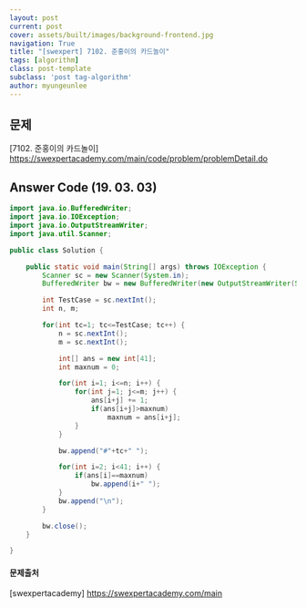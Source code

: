 ```yaml
---
layout: post
current: post
cover: assets/built/images/background-frontend.jpg
navigation: True
title: "[swexpert] 7102. 준홍이의 카드놀이"
tags: [algorithm]
class: post-template
subclass: 'post tag-algorithm'
author: myungeunlee
---
```



## 문제
[7102. 준홍이의 카드놀이] https://swexpertacademy.com/main/code/problem/problemDetail.do


## Answer Code (19. 03. 03)

``` java
import java.io.BufferedWriter;
import java.io.IOException;
import java.io.OutputStreamWriter;
import java.util.Scanner;

public class Solution {

	public static void main(String[] args) throws IOException {
		Scanner sc = new Scanner(System.in);
		BufferedWriter bw = new BufferedWriter(new OutputStreamWriter(System.out));

		int TestCase = sc.nextInt();
		int n, m;

		for(int tc=1; tc<=TestCase; tc++) {
			n = sc.nextInt();
			m = sc.nextInt();

			int[] ans = new int[41];
			int maxnum = 0;

			for(int i=1; i<=n; i++) {
				for(int j=1; j<=m; j++) {
					ans[i+j] += 1;
					if(ans[i+j]>maxnum)
						maxnum = ans[i+j];
				}
			}

			bw.append("#"+tc+" ");

			for(int i=2; i<41; i++) {
				if(ans[i]==maxnum)
					bw.append(i+" ");
			}
			bw.append("\n");
		}

		bw.close();
	}

}

```


#### 문제출처
[swexpertacademy] https://swexpertacademy.com/main
